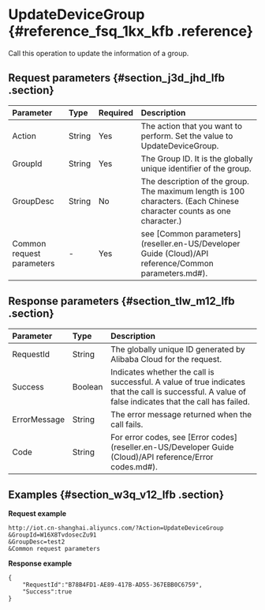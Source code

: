 # UpdateDeviceGroup {#reference_fsq_1kx_kfb .reference}

Call this operation to update the information of a group.

## Request parameters {#section_j3d_jhd_lfb .section}

|Parameter|Type|Required|Description|
|:--------|:---|:-------|:----------|
|Action|String|Yes|The action that you want to perform. Set the value to UpdateDeviceGroup.|
|GroupId|String|Yes|The Group ID. It is the globally unique identifier of the group.|
|GroupDesc|String|No|The description of the group. The maximum length is 100 characters. \(Each Chinese character counts as one character.\)|
|Common request parameters|-|Yes|see [Common parameters](reseller.en-US/Developer Guide (Cloud)/API reference/Common parameters.md#).|

## Response parameters {#section_tlw_m12_lfb .section}

|Parameter|Type|Description|
|:--------|:---|:----------|
|RequestId|String|The globally unique ID generated by Alibaba Cloud for the request.|
|Success|Boolean|Indicates whether the call is successful. A value of true indicates that the call is successful. A value of false indicates that the call has failed.|
|ErrorMessage|String|The error message returned when the call fails. |
|Code|String|For error codes, see [Error codes](reseller.en-US/Developer Guide (Cloud)/API reference/Error codes.md#).|

## Examples {#section_w3q_v12_lfb .section}

**Request example**

```
http://iot.cn-shanghai.aliyuncs.com/?Action=UpdateDeviceGroup
&GroupId=W16X8TvdosecZu91
&GroupDesc=test2
&Common request parameters
```

**Response example**

```
{
    "RequestId":"B78B4FD1-AE89-417B-AD55-367EBB0C6759",
    "Success":true
}
```

